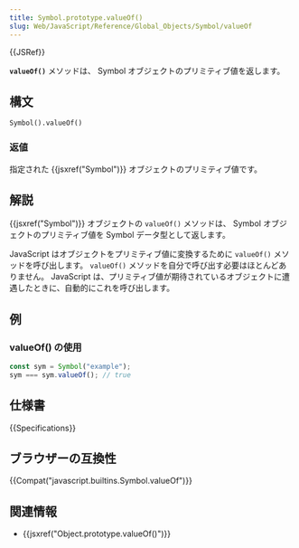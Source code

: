 ```yaml
---
title: Symbol.prototype.valueOf()
slug: Web/JavaScript/Reference/Global_Objects/Symbol/valueOf
---
```


{{JSRef}}

**`valueOf()`** メソッドは、 Symbol オブジェクトのプリミティブ値を返します。

## 構文

```
Symbol().valueOf()
```

### 返値

指定された {{jsxref("Symbol")}} オブジェクトのプリミティブ値です。

## 解説

{{jsxref("Symbol")}} オブジェクトの `valueOf()` メソッドは、 Symbol オブジェクトのプリミティブ値を Symbol データ型として返します。

JavaScript はオブジェクトをプリミティブ値に変換するために `valueOf()` メソッドを呼び出します。 `valueOf()` メソッドを自分で呼び出す必要はほとんどありません。 JavaScript は、プリミティブ値が期待されているオブジェクトに遭遇したときに、自動的にこれを呼び出します。

## 例

### valueOf() の使用

```js
const sym = Symbol("example");
sym === sym.valueOf(); // true
```

## 仕様書

{{Specifications}}

## ブラウザーの互換性

{{Compat("javascript.builtins.Symbol.valueOf")}}

## 関連情報

- {{jsxref("Object.prototype.valueOf()")}}
